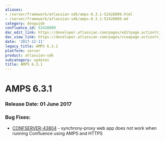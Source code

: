 ```yaml
---
aliases:
- /server/framework/atlassian-sdk/amps-6.3.1-52428899.html
- /server/framework/atlassian-sdk/amps-6.3.1-52428899.md
category: devguide
confluence_id: 52428899
dac_edit_link: https://developer.atlassian.com/pages/editpage.action?cjm=wozere&pageId=52428899
dac_view_link: https://developer.atlassian.com/pages/viewpage.action?cjm=wozere&pageId=52428899
date: '2017-12-11'
legacy_title: AMPS 6.3.1
platform: server
product: atlassian-sdk
subcategory: updates
title: AMPS 6.3.1
---
```

# AMPS 6.3.1

### Release Date: 01 June 2017

### Bug Fixes: 

-   <a href="https://jira.atlassian.com/browse/CONFSERVER-43804" class="external-link">CONFSERVER-43804</a> - synchrony-proxy web app does not work when running Confluence using AMPS and HTTPS




















































































































































































































































































































































































































































